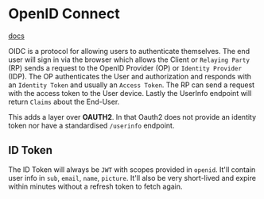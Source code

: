 # OpenID Connect
[docs](https://openid.net/developers/how-connect-works/)

OIDC is a protocol for allowing users to authenticate themselves. The end user will sign in via the browser which allows the Client or `Relaying Party` (RP) sends a request to the OpenID Provider (OP) or `Identity Provider` (IDP). The OP authenticates the User and authorization and responds with an `Identity Token` and usually an `Access Token`.  The RP can send a request with the access token to the User device. Lastly the UserInfo endpoint will return `Claims` about the End-User.

This adds a layer over **OAUTH2**. In that Oauth2 does not provide an identity token nor have a standardised `/userinfo` endpoint.

## ID Token
The ID Token will always be `JWT` with scopes provided in `openid`. It'll contain user info in `sub`, `email`, `name`, `picture`. It'll also be very short-lived and expire within minutes without a refresh token to fetch again.
